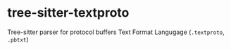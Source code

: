 # tree-sitter-textproto

Tree-sitter parser for protocol buffers Text Format Langugage (`.textproto`, `.pbtxt`)
